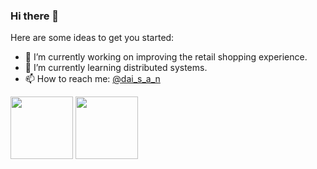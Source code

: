 ### Hi there 👋

Here are some ideas to get you started:

- 🔭 I’m currently working on improving the retail shopping experience.
- 🌱 I’m currently learning distributed systems.
- 📫 How to reach me: [@dai_s_a_n](https://twitter.com/dai_s_a_n)

<div>
    <img src="https://api.accredible.com/v1/frontend/credential_website_embed_image/badge/49907287" width="100px">
    <img src="https://api.accredible.com/v1/frontend/credential_website_embed_image/badge/28618242" width="100px">
</div>
